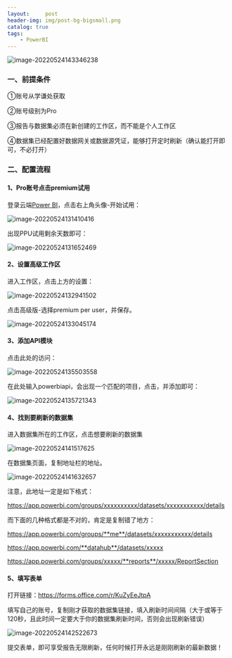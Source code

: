 ```yaml
---
layout:     post
header-img: img/post-bg-bigsmall.png
catalog: true
tags:
    - PowerBI
---
```




![image-20220524143346238](https://picgo-1301351990.cos.ap-beijing.myqcloud.com/markdown/image-20220524143346238.png)



### 一、前提条件

①账号从学谦处获取

②账号级别为Pro

③报告与数据集必须在新创建的工作区，而不能是个人工作区

④数据集已经配置好数据网关或数据源凭证，能够打开定时刷新（确认能打开即可，不必打开）



### 二、配置流程

#### 1、Pro账号点击premium试用

登录云端[Power BI](https://app.powerbi.com/home)，点击右上角头像-开始试用：

![image-20220524131410416](https://picgo-1301351990.cos.ap-beijing.myqcloud.com/markdown/image-20220524131410416.png)



出现PPU试用剩余天数即可：

![image-20220524131652469](https://picgo-1301351990.cos.ap-beijing.myqcloud.com/markdown/image-20220524131652469.png)

#### 2、设置高级工作区

进入工作区，点击上方的设置：

![image-20220524132941502](https://picgo-1301351990.cos.ap-beijing.myqcloud.com/markdown/image-20220524132941502.png)

点击高级版-选择premium per user，并保存。

![image-20220524133045174](https://picgo-1301351990.cos.ap-beijing.myqcloud.com/markdown/image-20220524133045174.png)



#### 3、添加API模块

点击此处的访问：

![image-20220524135503558](https://picgo-1301351990.cos.ap-beijing.myqcloud.com/markdown/image-20220524135503558.png)

在此处输入powerbiapi，会出现一个匹配的项目，点击，并添加即可：

![image-20220524135721343](https://picgo-1301351990.cos.ap-beijing.myqcloud.com/markdown/image-20220524135721343.png)



#### 4、找到要刷新的数据集

进入数据集所在的工作区，点击想要刷新的数据集

![image-20220524141517625](https://picgo-1301351990.cos.ap-beijing.myqcloud.com/markdown/image-20220524141517625.png)

在数据集页面，复制地址栏的地址。

![image-20220524141632657](https://picgo-1301351990.cos.ap-beijing.myqcloud.com/markdown/image-20220524141632657.png)

注意，此地址一定是如下格式：

https://app.powerbi.com/groups/xxxxxxxxxx/datasets/xxxxxxxxxxx/details

而下面的几种格式都是不对的，肯定是复制错了地方：

https://app.powerbi.com/groups/**me**/datasets/xxxxxxxxxxx/details

https://app.powerbi.com/**datahub**/datasets/xxxxx

https://app.powerbi.com/groups/xxxxx/**reports**/xxxxx/ReportSection



#### 5、填写表单

打开链接：https://forms.office.com/r/KuZyEeJtpA

填写自己的账号，复制刚才获取的数据集链接，填入刷新时间间隔（大于或等于120秒，且此时间一定要大于你的数据集刷新时间，否则会出现刷新错误）

![image-20220524142522673](https://picgo-1301351990.cos.ap-beijing.myqcloud.com/markdown/image-20220524142522673.png)

提交表单，即可享受报告无限刷新，任何时候打开永远是刚刚刷新的最新数据！
